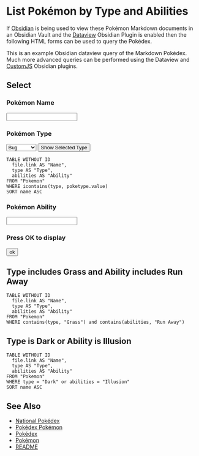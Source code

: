 # List Pokémon by Type and Abilities

If [Obsidian](https://obsidian.md) is being used to view these Pokémon Markdown documents in an Obsidian Vault and the [Dataview](https://github.com/blacksmithgu/obsidian-dataview) Obsidian Plugin is enabled then the following HTML forms can be used to query the Pokédex.

This is an example Obsidian dataview query of the Markdown Pokédex. Much more advanced queries can be performed using the Dataview and [CustomJS](https://github.com/saml-dev/obsidian-custom-js) Obsidian plugins.

## Select

### Pokémon Name
<input type="text" id="name" name="Enter a Pokémon Name"/>

### Pokémon Type
<select id="poketype" name="poketype">
  <option value="bug">Bug</option>
  <option value="dark">Dark</option>
  <option value="dragon">Dragon</option>
  <option value="electric">Electric</option>
  <option value="fairy">Fairy</option>
  <option value="fighting">Fighting</option>
  <option value="fire">Fire</option>
  <option value="flying">Flying</option>
  <option value="ghost">Ghost</option>
  <option value="grass">Grass</option>
  <option value="ground">Ground</option>
  <option value="ice">Ice</option>
  <option value="normal">Normal</option>
  <option value="poison">Poison</option>
  <option value="psychic">Psychic</option>
  <option value="rock">Rock</option>
  <option value="shadow">Shadow</option>
  <option value="steel">Steel</option>
  <option value="water">Water</option>
  <option value="unknown">Unknown</option>
</select>
<button type="button" onclick="myFunction()">Show Selected Type</button>

```dataview
TABLE WITHOUT ID
  file.link AS "Name",
  type AS "Type",
  abilities AS "Ability"
FROM "Pokemon"
WHERE icontains(type, poketype.value)
SORT name ASC
```

### Pokémon Ability
<input type="text" id="ability" name="Enter a Pokémon Ability"/>

### Press OK to display
<input type="button" value="ok" />

## Type includes Grass and Ability includes Run Away
```dataview
TABLE WITHOUT ID
  file.link AS "Name",
  type AS "Type",
  abilities AS "Ability"
FROM "Pokemon"
WHERE contains(type, "Grass") and contains(abilities, "Run Away")
```

## Type is Dark or Ability is Illusion
```dataview
TABLE WITHOUT ID
  file.link AS "Name",
  type AS "Type",
  abilities AS "Ability"
FROM "Pokemon"
WHERE type = "Dark" or abilities = "Illusion"
SORT name ASC
```

## See Also

- [National Pokédex](national_pokedex.md)
- [Pokédex Pokémon](Pokedex/pokemon.md)
- [Pokédex](pokedex.md)
- [Pokémon](pokemon.md)
- [README](README.md)
